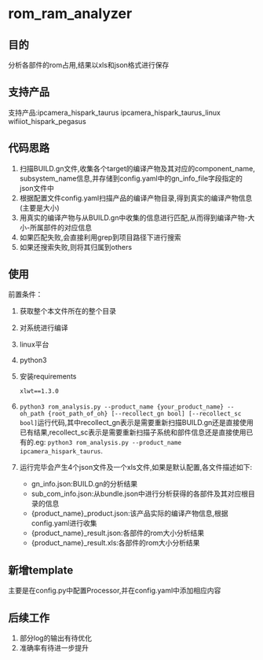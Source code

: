 # rom_ram_analyzer

## 目的

分析各部件的rom占用,结果以xls和json格式进行保存

## 支持产品

支持产品:ipcamera_hispark_taurus ipcamera_hispark_taurus_linux wifiiot_hispark_pegasus

## 代码思路

1. 扫描BUILD.gn文件,收集各个target的编译产物及其对应的component_name, subsystem_name信息,并存储到config.yaml中的gn_info_file字段指定的json文件中
2. 根据配置文件config.yaml扫描产品的编译产物目录,得到真实的编译产物信息(主要是大小)
3. 用真实的编译产物与从BUILD.gn中收集的信息进行匹配,从而得到编译产物-大小-所属部件的对应信息
4. 如果匹配失败,会直接利用grep到项目路径下进行搜索
5. 如果还搜索失败,则将其归属到others


## 使用

前置条件：

1. 获取整个本文件所在的整个目录
1. 对系统进行编译
1. linux平台
1. python3
1. 安装requirements
    ```txt
    xlwt==1.3.0
    ```

1. `python3 rom_analysis.py --product_name {your_product_name} --oh_path {root_path_of_oh} [--recollect_gn bool] [--recollect_sc bool]`运行代码,其中recollect_gn表示是需要重新扫描BUILD.gn还是直接使用已有结果,recollect_sc表示是需要重新扫描子系统和部件信息还是直接使用已有的.eg: `python3 rom_analysis.py --product_name ipcamera_hispark_taurus`.
1. 运行完毕会产生4个json文件及一个xls文件,如果是默认配置,各文件描述如下:
   - gn_info.json:BUILD.gn的分析结果
   - sub_com_info.json:从bundle.json中进行分析获得的各部件及其对应根目录的信息
   - {product_name}_product.json:该产品实际的编译产物信息,根据config.yaml进行收集
   - {product_name}_result.json:各部件的rom大小分析结果
   - {product_name}_result.xls:各部件的rom大小分析结果

## 新增template

主要是在config.py中配置Processor,并在config.yaml中添加相应内容

## 后续工作

1. 部分log的输出有待优化
1. 准确率有待进一步提升